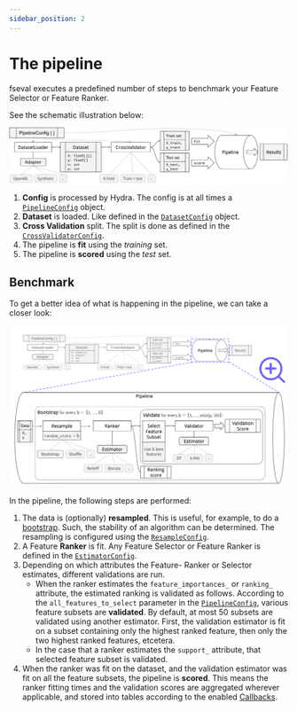 ```yaml
---
sidebar_position: 2
---
```


# The pipeline

<!--
improvements:
- consistent use of bold face; should be the action applid or the config object
-->

fseval executes a predefined number of steps to benchmark your Feature Selector or Feature Ranker.

See the schematic illustration below:

![Pipeline main architecture](/img/the-pipeline/fseval___schematic-pipeline-main-architecture.svg)

1. **Config** is processed by Hydra. The config is at all times a [`PipelineConfig`](../config/PipelineConfig) object.
2. **Dataset** is loaded. Like defined in the [`DatasetConfig`](../config/DatasetConfig) object.
3. **Cross Validation** split. The split is done as defined in the [`CrossValidatorConfig`](../config/CrossValidatorConfig).
4. The pipeline is **fit** using the _training_ set.
5. The pipeline is **scored** using the _test_ set.

## Benchmark
To get a better idea of what is happening in the pipeline, we can take a closer look:

![Pipeline zoomed](/img/the-pipeline/fseval___schematic-pipeline-zoomed.svg)

In the pipeline, the following steps are performed:
1. The data is (optionally) **resampled**. This is useful, for example, to do a [bootstrap](https://en.wikipedia.org/wiki/Bootstrapping_(statistics)). Such, the stability of an algorithm can be determined. The resampling is configured using the [`ResampleConfig`](../config/ResampleConfig).
2. A Feature **Ranker** is fit. Any Feature Selector or Feature Ranker is defined in the [`EstimatorConfig`](../config/EstimatorConfig).
3. Depending on which attributes the Feature- Ranker or Selector estimates, different validations are run.
    - When the ranker estimates the `feature_importances_` or `ranking_` attribute, the estimated ranking is validated as follows. According to the `all_features_to_select` parameter in the [`PipelineConfig`](../config/PipelineConfig), various feature subsets are **validated**. By default, at most 50 subsets are validated using another estimator. First, the validation estimator is fit on a subset containing only the highest ranked feature, then only the two highest ranked features, etcetera.
    - In the case that a ranker estimates the `support_` attribute, that selected feature subset is validated.
4. When the ranker was fit on the dataset, and the validation estimator was fit on all the feature subsets, the pipeline is **scored**. This means the ranker fitting times and the validation scores are aggregated wherever applicable, and stored into tables according to the enabled [Callbacks](../config/callbacks).